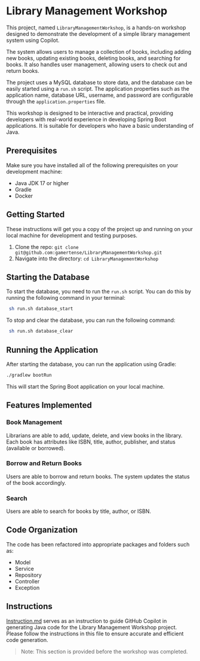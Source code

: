 # Library Management Workshop

This project, named `LibraryManagementWorkshop`, is a hands-on workshop designed to demonstrate the development of a simple library management system using Copilot.

The system allows users to manage a collection of books, including adding new books, updating existing books, deleting books, and searching for books. It also handles user management, allowing users to check out and return books.

The project uses a MySQL database to store data, and the database can be easily started using a `run.sh` script. The application properties such as the application name, database URL, username, and password are configurable through the `application.properties` file.

This workshop is designed to be interactive and practical, providing developers with real-world experience in developing Spring Boot applications. It is suitable for developers who have a basic understanding of Java.

## Prerequisites

Make sure you have installed all of the following prerequisites on your development machine:

- Java JDK 17 or higher
- Gradle
- Docker

## Getting Started

These instructions will get you a copy of the project up and running on your local machine for development and testing purposes.

1. Clone the repo: `git clone git@github.com:gamertense/LibraryManagementWorkshop.git`
2. Navigate into the directory: `cd LibraryManagementWorkshop`

## Starting the Database

To start the database, you need to run the `run.sh` script. You can do this by running the following command in your terminal:

```bash
 sh run.sh database_start
```

To stop and clear the database, you can run the following command:

```bash
 sh run.sh database_clear
```

## Running the Application

After starting the database, you can run the application using Gradle:

```bash
./gradlew bootRun
```

This will start the Spring Boot application on your local machine.

## Features Implemented

### Book Management

Librarians are able to add, update, delete, and view books in the library. Each book has attributes like ISBN, title, author, publisher, and status (available or borrowed).

### Borrow and Return Books

Users are able to borrow and return books. The system updates the status of the book accordingly.

### Search

Users are able to search for books by title, author, or ISBN.

## Code Organization

The code has been refactored into appropriate packages and folders such as:

- Model
- Service
- Repository
- Controller
- Exception

## Instructions

[Instruction.md](Instruction.md) serves as an instruction to guide GitHub Copilot in generating Java code for the Library Management Workshop project. Please follow the instructions in this file to ensure accurate and efficient code generation.

> Note: This section is provided before the workshop was completed.
